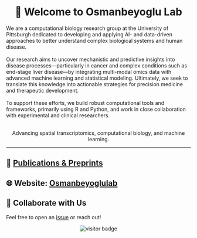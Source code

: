 
<h1 align="center"> 👋 Welcome to Osmanbeyoglu Lab</h1>

We are a computational biology research group at the University of Pittsburgh dedicated to developing and applying AI- and data-driven approaches to better understand complex biological systems and human disease.<br><br>
Our research aims to uncover mechanistic and predictive insights into disease processes—particularly in cancer and complex conditions such as end-stage liver disease—by integrating multi-modal omics data with advanced machine learning and statistical modeling. Ultimately, we seek to translate this knowledge into actionable strategies for precision medicine and therapeutic development.<br><br>
To support these efforts, we build robust computational tools and frameworks, primarily using R and Python, and work in close collaboration with experimental and clinical researchers.<br><br>

<p align="center">
  Advancing spatial transcriptomics, computational biology, and machine learning.  
</p>

---

## 📄 [Publications & Preprints](https://www.osmanbeyoglulab.com/publications)





## 🌐 **Website**: [Osmanbeyoglulab](https://osmanbeyoglulab.com)  




## 🤝 Collaborate with Us
Feel free to open an [issue](https://github.com/your-org/welcome/issues) or reach out!



<p align="center">
  <img src="https://visitor-badge.laobi.icu/badge?page_id=your-org.welcome" alt="visitor badge"/>
</p>
